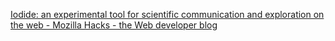 [Iodide: an experimental tool for scientific communication and exploration on the web - Mozilla Hacks - the Web developer blog](https://hacks.mozilla.org/2019/03/iodide-an-experimental-tool-for-scientific-communicatiodide-for-scientific-communication-exploration-on-the-web/)
